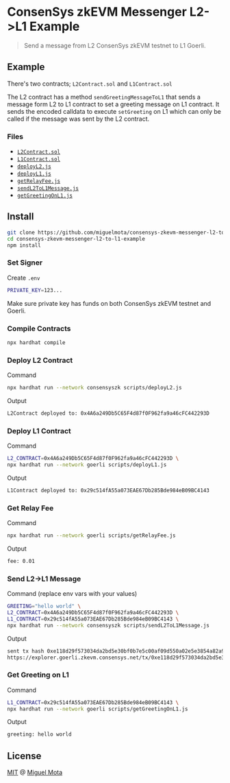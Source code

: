 # ConsenSys zkEVM Messenger L2->L1 Example

> Send a message from L2 ConsenSys zkEVM testnet to L1 Goerli.

## Example

There's two contracts; `L2Contract.sol` and `L1Contract.sol`

The L2 contract has a method `sendGreetingMessageToL1` that sends a message form L2 to L1 contract to set a greeting message on L1 contract.
It sends the encoded calldata to execute `setGreeting` on L1 which can only be called if the message was sent by the L2 contract.

### Files

- [`L2Contract.sol`](./contracts/L2Contract.sol)
- [`L1Contract.sol`](./contracts/L1Contract.sol)
- [`deployL2.js`](./script/deployL2.js)
- [`deployL1.js`](./scripts/deployL1.js)
- [`getRelayFee.js`](./scripts/getRelayFee.js)
- [`sendL2ToL1Message.js`](./scripts/sendL2ToL1Message.js)
- [`getGreetingOnL1.js`](./scripts/getGreetingOnL1.js)

## Install

```sh
git clone https://github.com/miguelmota/consensys-zkevm-messenger-l2-to-l1-example.git
cd consensys-zkevm-messenger-l2-to-l1-example
npm install
```

### Set Signer

Create `.env`

```sh
PRIVATE_KEY=123...
```

Make sure private key has funds on both ConsenSys zkEVM testnet and Goerli.

### Compile Contracts

```sh
npx hardhat compile
```

### Deploy L2 Contract

Command

```sh
npx hardhat run --network consensyszk scripts/deployL2.js
```

Output

```sh
L2Contract deployed to: 0x4A6a249Db5C65F4d87f0F962fa9a46cFC442293D
```

### Deploy L1 Contract

Command

```sh
L2_CONTRACT=0x4A6a249Db5C65F4d87f0F962fa9a46cFC442293D \
npx hardhat run --network goerli scripts/deployL1.js
```

Output

```sh
L1Contract deployed to: 0x29c514fA55a073EAE67Db285Bde984eB09BC4143
```

### Get Relay Fee

Command

```sh
npx hardhat run --network goerli scripts/getRelayFee.js
```

Output

```sh
fee: 0.01
```

### Send L2->L1 Message

Command (replace env vars with your values)

```sh
GREETING="hello world" \
L2_CONTRACT=0x4A6a249Db5C65F4d87f0F962fa9a46cFC442293D \
L1_CONTRACT=0x29c514fA55a073EAE67Db285Bde984eB09BC4143 \
npx hardhat run --network consensyszk scripts/sendL2ToL1Message.js
```

Output

```sh
sent tx hash 0xe118d29f573034da2bd5e30bf0b7e5c00af09d550a02e5e3854a82a9420d681d
https://explorer.goerli.zkevm.consensys.net/tx/0xe118d29f573034da2bd5e30bf0b7e5c00af09d550a02e5e3854a82a9420d681d
```

### Get Greeting on L1

Command

```sh
L1_CONTRACT=0x29c514fA55a073EAE67Db285Bde984eB09BC4143 \
npx hardhat run --network goerli scripts/getGreetingOnL1.js
```

Output

```sh
greeting: hello world
```

## License

[MIT](./LICENSE) @ [Miguel Mota](https://github.com/miguelmota)
